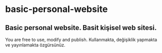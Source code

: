 # basic-personal-website
Basic personal website.
Basit kişisel web sitesi.
-------------------------
You are free to use, modify and publish.
Kullanmakta, değişiklik yapmakta ve yayınlamakta özgürsünüz.
